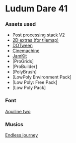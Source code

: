 # Ludum Dare 41

### Assets used
+ [Post processing stack V2](https://github.com/Unity-Technologies/PostProcessing)
+ [2D extras (for tilemap)](https://github.com/Unity-Technologies/2d-extras)
+ [DOTween](https://assetstore.unity.com/packages/tools/animation/dotween-hotween-v2-27676)
+ [Cinemachine](https://www.assetstore.unity3d.com/en/#!/content/79898)
+ [JamKit](https://github.com/alelievr/JamKit)
+ [ProGrids]
+ [ProBuilder]
+ [PolyBrush]
+ [LowPoly Environment Pack]
+ [Low Poly: Free Pack]
+ [Low Poly Pack]

### Font
[Aquiline two](https://www.fontsquirrel.com/fonts/Aquiline-two)

### Musics
[Endless journey](https://wingless-seraph.net/en/material-music_field.html)
